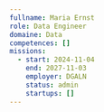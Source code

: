 ```yaml
---
fullname: Maria Ernst
role: Data Engineer
domaine: Data
competences: []
missions:
  - start: 2024-11-04
    end: 2027-11-03
    employer: DGALN
    status: admin
    startups: []
---
```

